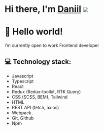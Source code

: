 #  Hi there, I'm [Daniil](https://daniilshat.ru/) ![](https://github.com/blackcater/blackcater/raw/main/images/Hi.gif)
# 👋 Hello world! 
 I’m currently open to work Frontend developer
## 💻 Technology stack:
- Javascript
- Typescript
- React
- Redux (Redux-toolkit, RTK Query)
- CSS (SCSS, BEM), Tailwind
- HTML
- REST API (fetch, axios) 
- Webpack
- Git, Github
- Npm

<!--
**mougra/mougra** is a ✨ _special_ ✨ repository because its `README.md` (this file) appears on your GitHub profile.

Here are some ideas to get you started:

- 🔭 I’m currently working on ...
- 🌱 I’m currently learning ...
- 👯 I’m looking to collaborate on ...
- 🤔 I’m looking for help with ...
- 💬 Ask me about ...
- 📫 How to reach me: ...
- 😄 Pronouns: ...
- ⚡ Fun fact: ...
-->
